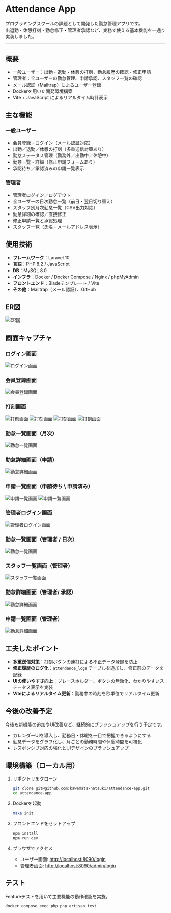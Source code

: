 # Attendance App

プログラミングスクールの課題として開発した勤怠管理アプリです。  
出退勤・休憩打刻・勤怠修正・管理者承認など、実務で使える基本機能を一通り実装しました。


---

## 概要

- 一般ユーザー：出勤・退勤・休憩の打刻、勤怠履歴の確認・修正申請
- 管理者：全ユーザーの勤怠管理、申請承認、スタッフ一覧の確認
- メール認証（Mailtrap）によるユーザー登録
- Dockerを用いた開発環境構築
- Vite + JavaScript によるリアルタイム時計表示


## 主な機能

### 一般ユーザー
- 会員登録・ログイン（メール認証対応）
- 出勤／退勤／休憩の打刻（多重送信対策あり）
- 勤怠ステータス管理（勤務外／出勤中／休憩中）
- 勤怠一覧・詳細（修正申請フォームあり）
- 承認待ち／承認済みの申請一覧表示

### 管理者
- 管理者ログイン／ログアウト
- 全ユーザーの日次勤怠一覧（前日・翌日切り替え）
- スタッフ別月次勤怠一覧（CSV出力対応）
- 勤怠詳細の確認／直接修正
- 修正申請一覧と承認処理
- スタッフ一覧（氏名・メールアドレス表示）


## 使用技術

- **フレームワーク**：Laravel 10
- **言語**：PHP 8.2 / JavaScript
- **DB**：MySQL 8.0
- **インフラ**：Docker / Docker Compose / Nginx / phpMyAdmin
- **フロントエンド**：Bladeテンプレート / Vite
- **その他**：Mailtrap（メール認証）、GitHub

## ER図
![ER図](er.png)

## 画面キャプチャ

### ログイン画面
![ログイン画面](public/images/screen1.png)

### 会員登録画面
![会員登録画面](public/images/screen2.png)

### 打刻画面
![打刻画面](public/images/screen3.png)
![打刻画面](public/images/screen4.png)
![打刻画面](public/images/screen5.png)
![打刻画面](public/images/screen6.png)

### 勤怠一覧画面（月次）
![勤怠一覧画面](public/images/screen7.png)

### 勤怠詳細画面（申請）
![勤怠詳細画面](public/images/screen8.png)

### 申請一覧画面（申請待ち \ 申請済み）
![申請一覧画面](public/images/screen9.png)
![申請一覧画面](public/images/screen10.png)

### 管理者ログイン画面
![管理者ログイン画面](public/images/screen11.png)

### 勤怠一覧画面（管理者 / 日次）
![勤怠一覧画面](public/images/screen12.png)

### スタッフ一覧画面（管理者）
![スタッフ一覧画面](public/images/screen13.png)

### 勤怠詳細画面（管理者/ 承認）
![勤怠詳細画面](public/images/screen14.png)

### 申請一覧画面（管理者）
![勤怠詳細画面](public/images/screen15.png)

## 工夫したポイント
- **多重送信対策**：打刻ボタンの連打による不正データ登録を防止
- **修正履歴のログ化**：`attendance_logs` テーブルを追加し、修正前のデータを記録
- **UIの使いやすさ向上**：プレースホルダー、ボタンの無効化、わかりやすいステータス表示を実装
- **Viteによるリアルタイム更新**：勤務中の時刻を秒単位でリアルタイム更新

## 今後の改善予定
今後も新機能の追加やUI改善など、継続的にブラッシュアップを行う予定です。
- カレンダーUIを導入し、勤務日・休暇を一目で把握できるようにする  
- 勤怠データをグラフ化し、月ごとの勤務時間や休憩時間を可視化  
- レスポンシブ対応の強化とUIデザインのブラッシュアップ  

## 環境構築（ローカル用）

1. リポジトリをクローン
    ```bash
    git clone git@github.com:kawamata-natsuki/attendance-app.git
    cd attendance-app
    ```

2. Dockerを起動
    ```bash
    make init
    ```

3. フロントエンドをセットアップ
    ```bash
    npm install
    npm run dev
    ```

4. ブラウザでアクセス
    - ユーザー画面: [http://localhost:8090/login](http://localhost:8090/login)
    - 管理者画面: [http://localhost:8090/admin/login](http://localhost:8090/admin/login)


## テスト

Featureテストを用いて主要機能の動作確認を実施。
```bash
docker compose exec php php artisan test
```
